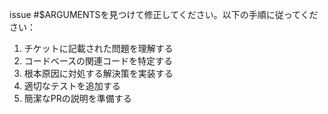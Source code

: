 issue #$ARGUMENTSを見つけて修正してください。以下の手順に従ってください：
1. チケットに記載された問題を理解する 
2. コードベースの関連コードを特定する 
3. 根本原因に対処する解決策を実装する 
4. 適切なテストを追加する 
5. 簡潔なPRの説明を準備する

